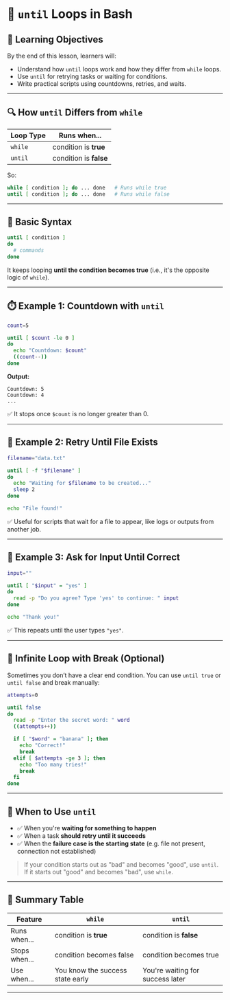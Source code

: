 # 🔁 `until` Loops in Bash

## 🧠 Learning Objectives

By the end of this lesson, learners will:

* Understand how `until` loops work and how they differ from `while` loops.
* Use `until` for retrying tasks or waiting for conditions.
* Write practical scripts using countdowns, retries, and waits.

---

## 🔍 How `until` Differs from `while`

| Loop Type | Runs when...           |
| --------- | ---------------------- |
| `while`   | condition is **true**  |
| `until`   | condition is **false** |

So:

```bash
while [ condition ]; do ... done   # Runs while true
until [ condition ]; do ... done   # Runs while false
```

---

## 🔧 Basic Syntax

```bash
until [ condition ]
do
  # commands
done
```

It keeps looping **until the condition becomes true** (i.e., it's the opposite logic of `while`).

---

## ⏱️ Example 1: Countdown with `until`

```bash
count=5

until [ $count -le 0 ]
do
  echo "Countdown: $count"
  ((count--))
done
```

**Output:**

```
Countdown: 5
Countdown: 4
...
```

✅ It stops once `$count` is no longer greater than 0.

---

## 🔁 Example 2: Retry Until File Exists

```bash
filename="data.txt"

until [ -f "$filename" ]
do
  echo "Waiting for $filename to be created..."
  sleep 2
done

echo "File found!"
```

✅ Useful for scripts that wait for a file to appear, like logs or outputs from another job.

---

## 🔐 Example 3: Ask for Input Until Correct

```bash
input=""

until [ "$input" = "yes" ]
do
  read -p "Do you agree? Type 'yes' to continue: " input
done

echo "Thank you!"
```

✅ This repeats until the user types `"yes"`.

---

## 🔄 Infinite Loop with Break (Optional)

Sometimes you don’t have a clear end condition. You can use `until true` or `until false` and break manually:

```bash
attempts=0

until false
do
  read -p "Enter the secret word: " word
  ((attempts++))

  if [ "$word" = "banana" ]; then
    echo "Correct!"
    break
  elif [ $attempts -ge 3 ]; then
    echo "Too many tries!"
    break
  fi
done
```

---

## 🧠 When to Use `until`

- ✅ When you're **waiting for something to happen**
- ✅ When a task **should retry until it succeeds**
- ✅ When the **failure case is the starting state** (e.g. file not present, connection not established)

> If your condition starts out as "bad" and becomes "good", use `until`.
> If it starts out "good" and becomes "bad", use `while`.

---

## 📌 Summary Table

| Feature       | `while`                          | `until`                          |
| ------------- | -------------------------------- | -------------------------------- |
| Runs when...  | condition is **true**            | condition is **false**           |
| Stops when... | condition becomes false          | condition becomes true           |
| Use when...   | You know the success state early | You're waiting for success later |

---
